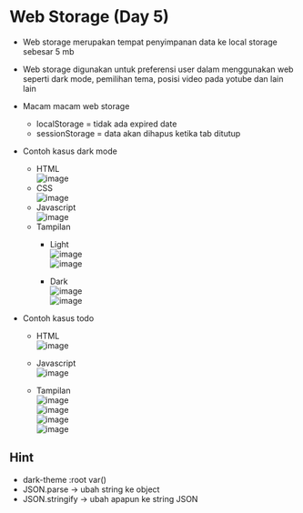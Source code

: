 # Web Storage (Day 5)
- Web storage merupakan tempat penyimpanan data ke local storage sebesar 5 mb 
- Web storage digunakan untuk preferensi user dalam menggunakan web seperti dark mode, pemilihan tema, posisi video pada yotube dan lain lain
- Macam macam web storage
	- localStorage = tidak ada expired date
	- sessionStorage = data akan dihapus ketika tab ditutup
- Contoh kasus dark mode
  - HTML
  <br>![image](https://user-images.githubusercontent.com/85721388/194580609-6399c63e-0fd8-4689-98e7-6a19e1ba4e0e.png)
  - CSS
  <br>![image](https://user-images.githubusercontent.com/85721388/194580651-78aa26f4-1031-4590-aaaf-57fd9e7d0bf7.png)
  - Javascript
  <br>![image](https://user-images.githubusercontent.com/85721388/194580701-4069eb12-5468-4596-8c1c-26b26fe14ddb.png)
  - Tampilan
    - Light
    <br>![image](https://user-images.githubusercontent.com/85721388/194580809-6a6bf6c4-87b9-4026-9592-ea9cf40742e2.png)
    <br>![image](https://user-images.githubusercontent.com/85721388/194580877-afefaf8a-b04c-43eb-b332-aed5fe9dcb0c.png)

    - Dark
    <br>![image](https://user-images.githubusercontent.com/85721388/194580919-68ce20d8-06d1-46a2-9d38-b42dd05c44d4.png)
    <br>![image](https://user-images.githubusercontent.com/85721388/194580960-cfd57225-c9f2-46d9-b701-38debe186b88.png)



- Contoh kasus todo
  - HTML
  <br>![image](https://user-images.githubusercontent.com/85721388/194581018-66c0d397-7b42-4d36-9161-cb29b1b89b10.png)

  - Javascript
  <br>![image](https://user-images.githubusercontent.com/85721388/194581055-0f9f8909-86c9-44a1-ba41-517d27d103bd.png)

  - Tampilan
  <br>![image](https://user-images.githubusercontent.com/85721388/194581122-79d14da3-2c01-414a-9f15-5dc637c0a52d.png)
  <br>![image](https://user-images.githubusercontent.com/85721388/194581149-eee2856b-2e01-46d5-ab50-327e4edd2b63.png)
  <br>![image](https://user-images.githubusercontent.com/85721388/194581222-67bc4280-3914-491b-be70-b73dacc8ab2e.png)
  <br>![image](https://user-images.githubusercontent.com/85721388/194581239-3b1565d2-7164-42d5-be65-5a9e4cf7a75d.png)



 
 
 
 
## Hint
  - dark-theme
  :root 
  var()
  - JSON.parse -> ubah string ke object 
  - JSON.stringify -> ubah apapun ke string JSON



 
